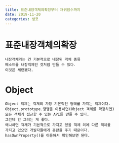```yaml
---
title: 표준내장객체의확장부터 재귀함수까지
date: 2019-11-20
categories: 생코
---
```


# 표준내장객체의확장
    내장객체라는 건 기본적으로 내장된 객체 종류
    메소드를 내장객체인 것처럼 만들 수 있다.
    이것은 세련됐다.
    
# Object
    Object 객체는 객체의 가장 기본적인 형태를 가지는 객체이다.
    Object.prototype.땡땡을 이용하면(Object 객체를 확장하면) 
    모든 객체가 접근할 수 있는 API를 만들 수 있다.
    그런데 안 그러는 게 좋다.
    왜냐하면 객체가 기본적으로 가지고 있을 객체 외에 다른 객체를
    가지고 있으면 개발자들에게 혼란을 주기 때문이다.
    hasOwnProperty()를 이용해서 확인해보면 된다.
